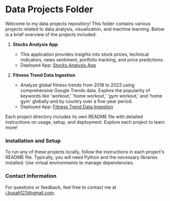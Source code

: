 # Data Projects Folder

Welcome to my data projects repository! This folder contains various projects related to data analysis, visualization, and machine learning. Below is a brief overview of the projects included:

1. **Stocks Analysis App**
   - This application provides insights into stock prices, technical indicators, news sentiment, portfolio tracking, and price predictions.
   - Deployed App: [Stocks Analysis App](https://fortune-stock-analysis-app.streamlit.app/)

2. **Fitness Trend Data Ingestion**
   - Analyze global fitness trends from 2018 to 2023 using comprehensive Google Trends data. Explore the popularity of keywords like 'workout,' 'home workout,' 'gym workout,' and 'home gym' globally and by country over a five-year period.
   - Deployed App: [Fitness Trend Data Ingestion](https://www.kaggle.com/datasets/irenebusah/fitness-market-dataset)


Each project directory includes its own README file with detailed instructions on usage, setup, and deployment. Explore each project to learn more!

### Installation and Setup

To run any of these projects locally, follow the instructions in each project's README file. Typically, you will need Python and the necessary libraries installed. Use virtual environments to manage dependencies.

### Contact Information

For questions or feedback, feel free to contact me at [i.busah123@gmail.com](mailto:i.busah123@gmail.com).


<!--OpenAI: 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 -->
